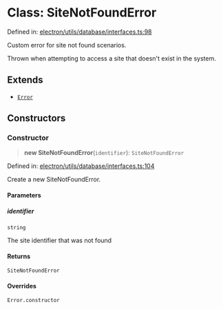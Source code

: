 # Class: SiteNotFoundError

Defined in: [electron/utils/database/interfaces.ts:98](https://github.com/Nick2bad4u/Uptime-Watcher/blob/main/electron/utils/database/interfaces.ts#L98)

Custom error for site not found scenarios.

Thrown when attempting to access a site that doesn't exist in the system.

## Extends

- [`Error`](https://developer.mozilla.org/docs/Web/JavaScript/Reference/Global_Objects/Error)

## Constructors

### Constructor

> **new SiteNotFoundError**(`identifier`): `SiteNotFoundError`

Defined in: [electron/utils/database/interfaces.ts:104](https://github.com/Nick2bad4u/Uptime-Watcher/blob/main/electron/utils/database/interfaces.ts#L104)

Create a new SiteNotFoundError.

#### Parameters

##### identifier

`string`

The site identifier that was not found

#### Returns

`SiteNotFoundError`

#### Overrides

`Error.constructor`
